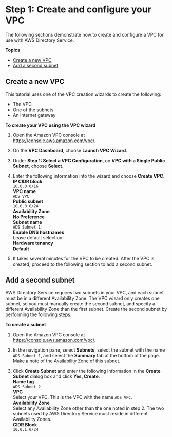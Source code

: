 # Step 1: Create and configure your VPC<a name="gsg_create_vpc"></a>

The following sections demonstrate how to create and configure a VPC for use with AWS Directory Service\.

**Topics**
+ [Create a new VPC](#create_vpc)
+ [Add a second subnet](#add_subnet)

## Create a new VPC<a name="create_vpc"></a>

This tutorial uses one of the VPC creation wizards to create the following:
+ The VPC
+ One of the subnets
+ An Internet gateway

**To create your VPC using the VPC wizard**

1. Open the Amazon VPC console at [https://console\.aws\.amazon\.com/vpc/](https://console.aws.amazon.com/vpc/)\.

1. On the **VPC Dashboard**, choose **Launch VPC Wizard**\.

1. Under **Step 1: Select a VPC Configuration**, on **VPC with a Single Public Subnet**, choose **Select**\.

1. Enter the following information into the wizard and choose **Create VPC**\.  
**IP CIDR block**  
`10.0.0.0/16`  
**VPC name**  
`ADS VPC`  
**Public subnet**  
`10.0.0.0/24`  
**Availability Zone**  
**No Preference**  
**Subnet name**  
`ADS Subnet 1`  
**Enable DNS hostnames**  
Leave default selection  
**Hardware tenancy**  
**Default**

1. It takes several minutes for the VPC to be created\. After the VPC is created, proceed to the following section to add a second subnet\.

## Add a second subnet<a name="add_subnet"></a>

AWS Directory Service requires two subnets in your VPC, and each subnet must be in a different Availability Zone\. The VPC wizard only creates one subnet, so you must manually create the second subnet, and specify a different Availability Zone than the first subnet\. Create the second subnet by performing the following steps\.

**To create a subnet**

1. Open the Amazon VPC console at [https://console\.aws\.amazon\.com/vpc/](https://console.aws.amazon.com/vpc/)\.

1. In the navigation pane, select **Subnets**, select the subnet with the name `ADS Subnet 1`, and select the **Summary** tab at the bottom of the page\. Make a note of the Availability Zone of this subnet\.

1. Click **Create Subnet** and enter the following information in the **Create Subnet** dialog box and click **Yes, Create**\.  
**Name tag**  
`ADS Subnet 2`  
**VPC**  
Select your VPC\. This is the VPC with the name `ADS VPC`\.  
**Availability Zone**  
Select any Availability Zone other than the one noted in step 2\. The two subnets used by AWS Directory Service must reside in different Availability Zones\.  
**CIDR Block**  
`10.0.1.0/24`